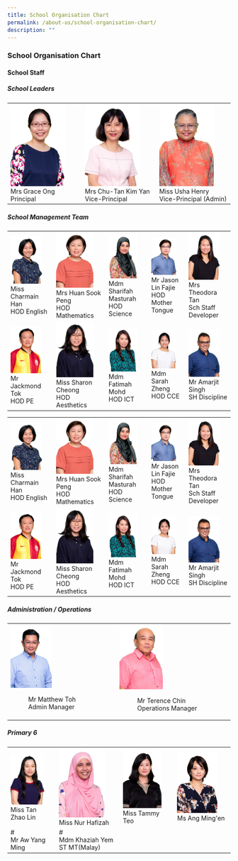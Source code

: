 ```yaml
---
title: School Organisation Chart
permalink: /about-us/school-organisation-chart/
description: ""
---
```

### School Organisation Chart

#### School Staff

##### School Leaders

|  |  |  |
|---|---|---|
| <img src="/images/soc1.png" style="width:80%"><br>Mrs Grace Ong<br>Principal | <img src="/images/soc2.png" style="width:80%"><br>Mrs Chu-Tan Kim Yan<br>Vice-Principal | <img src="/images/soc3.png" style="width:80%"><br>Miss Usha Henry<br>Vice-Principal (Admin) |

##### School Management Team

|  |  |  |  |  |
|---|---|---|---|---|
| <img src="/images/soc4.png" style="width:80%"><br>Miss Charmain Han<br>HOD English | <img src="/images/soc5.png" style="width:80%"><br>Mrs Huan Sook Peng<br>HOD Mathematics | <img src="/images/soc6.png" style="width:80%"><br>Mdm Sharifah Masturah<br>HOD Science | <img src="/images/soc7.png" style="width:80%"><br>Mr Jason Lin Fajie<br>HOD Mother Tongue | <img src="/images/soc8.png" style="width:80%"><br>Mrs Theodora Tan<br>Sch Staff Developer |
| <img src="/images/soc9.png" style="width:80%"><br>Mr Jackmond Tok<br>HOD PE | <img src="/images/soc10.png" style="width:80%"><br>Miss Sharon Cheong<br>HOD Aesthetics | <img src="/images/soc11.png" style="width:80%"><br>Mdm Fatimah Mohd<br>HOD ICT | <img src="/images/soc12.png" style="width:80%"><br>Mdm Sarah Zheng<br>HOD CCE | <img src="/images/soc13.png" style="width:80%"><br>Mr Amarjit Singh<br>SH Discipline |


|  |  |  |  |  |
|---|---|---|---|---|
| <img src="/images/soc4.png" style="width:80%"><br>Miss Charmain Han<br>HOD English | <img src="/images/soc5.png" style="width:80%"><br>Mrs Huan Sook Peng<br>HOD Mathematics | <img src="/images/soc6.png" style="width:80%"><br>Mdm Sharifah Masturah<br>HOD Science | <img src="/images/soc7.png" style="width:80%"><br>Mr Jason Lin Fajie<br>HOD Mother Tongue | <img src="/images/soc8.png" style="width:80%"><br>Mrs Theodora Tan<br>Sch Staff Developer |
| <img src="/images/soc9.png" style="width:80%"><br>Mr Jackmond Tok<br>HOD PE | <img src="/images/soc10.png" style="width:80%"><br>Miss Sharon Cheong<br>HOD Aesthetics | <img src="/images/soc11.png" style="width:80%"><br>Mdm Fatimah Mohd<br>HOD ICT | <img src="/images/soc12.png" style="width:80%"><br>Mdm Sarah Zheng<br>HOD CCE | <img src="/images/soc13.png" style="width:80%"><br>Mr Amarjit Singh<br>SH Discipline |

##### Administration / Operations

|  |  |
|---|---|
| <img src="/images/soc20.png" style="width:40%"><br><figure>Mr Matthew Toh<br>Admin Manager</figure> | <img src="/images/soc21.png" style="width:40%"><br><figure>Mr Terence Chin<br>Operations Manager</figure> |

##### Primary 6

|  |  |  |  |
|---|---|---|---|
| <img src="/images/soc22.png" style="width:80%"><br>Miss Tan Zhao Lin | <img src="/images/soc23.png" style="width:80%"><br>Miss Nur Hafizah | <img src="/images/soc24.png" style="width:80%"><br>Miss Tammy Teo | <img src="/images/soc25.png" style="width:80%"><br>Ms Ang Ming'en |
| #<br>Mr Aw Yang Ming | #<br>Mdm Khaziah Yem<br>ST MT(Malay) |   |   |
